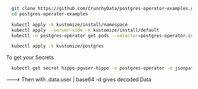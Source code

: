 ```bash
  git clone https://github.com/CrunchyData/postgres-operator-examples.git
  cd postgres-operator-examples
```
```bash
  kubectl apply -k kustomize/install/namespace
  kubectl apply --server-side -k kustomize/install/default
  kubectl -n postgres-operator get pods --selector=postgres-operator.crunchydata.com/control-plane=postgres-operator --field-selector=status.phase=Running
```
```bash
  kubectl apply -k kustomize/postgres
```
To get your Secrets 
```bash
  kubectl get secret hippo-pguser-hippo -n postgres-operator -o jsonpath="{.data}"
```
---> Then with .data.user  | base64 -d
    gives decoded Data
